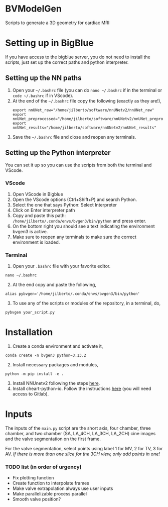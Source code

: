 # BVModelGen
Scripts to generate a 3D geometry for cardiac MRI

# Setting up in BigBlue
If you have access to the bigblue server, you do not need to install the scripts, just set up the correct paths and python interpreter. 

## Setting up the NN paths
1. Open your `~/.bashrc` file (you can do `nano ~/.bashrc` if in the terminal or `code ~/.bashrc` if in VScode).
2. At the end of the `~/.bashrc` file copy the following (exactly as they are!),
   ```
   export nnUNet_raw="/home/jilberto/software/nnUNetv2/nnUNet_raw"
   export nnUNet_preprocessed="/home/jilberto/software/nnUNetv2/nnUNet_preprocessed"
   export nnUNet_results="/home/jilberto/software/nnUNetv2/nnUNet_results"
   ```
3. Save the `~/.bashrc` file and close and reopen any terminals. 

## Setting up the Python interpreter
You can set it up so you can use the scripts from both the terminal and VScode.
### VScode
1. Open VScode in Bigblue
2. Open the VScode options (Ctrl+Shift+P) and search Python.
3. Select the one that says Python: Select Interpreter
4. Click on Enter interpreter path
5. Copy and paste this path: `/home/jilberto/.conda/envs/bvgen3/bin/python` and press enter.
6. On the bottom right you should see a text indicating the environment bvgen3 is active.
7. Make sure to reopen any terminals to make sure the correct environment is loaded. 

### Terminal
1. Open your `.bashrc` file with your favorite editor.
```
nano ~/.bashrc
```
2. At the end copy and paste the following,
```
alias pybvgen='/home/jilberto/.conda/envs/bvgen3/bin/python'
```
3. To use any of the scripts or modules of the repository, in a terminal, do,
```
pybvgen your_script.py
```

# Installation
1. Create a conda environment and activate it,
```
conda create -n bvgen3 python=3.13.2
```
2. Install necessary packages and modules,
```
python -m pip install -e .
```
3. Install NNUnetv2 following the steps [here](https://github.com/javijv4/CMR-nnUNet).
4. Install cheart-python-io. Follow the instructions [here](https://gitlab.eecs.umich.edu/jilberto/cheart-python-io) (you will need access to Gitlab).


# Inputs
The inputs of the `main.py` script are the short axis, four chamber, three chamber, and two chamber (SA, LA_4CH, LA_3CH, LA_2CH) cine images and the valve segmentation on the first frame.

For the valve segmentation, select points using label 1 for MV, 2 for TV, 3 for AV. *If there is more than one slice for the 3CH view, only add points in one!*

### TODO list (in order of urgency)
* Fix plotting function
* Create function to interpolate frames
* Make valve extrapolation always use user inputs
* Make parallelizable process parallel
* Smooth valve position?
